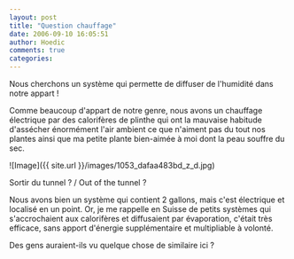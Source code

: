 ```yaml
---
layout: post
title: "Question chauffage"
date: 2006-09-10 16:05:51
author: Hoedic
comments: true
categories: 
---
```



Nous cherchons un système qui permette de diffuser de l'humidité dans notre appart !

Comme beaucoup d'appart de notre genre, nous avons un chauffage électrique par des calorifères de plinthe qui ont la mauvaise habitude d'assécher énormément l'air ambient ce que n'aiment pas du tout nos plantes ainsi que ma petite plante bien-aimée à moi dont la peau souffre du sec.


![Image]({{ site.url }}/images/1053_dafaa483bd_z_d.jpg)
<div class="photoattrib">Sortir du tunnel ? / Out of the tunnel ?</div>



Nous avons bien un système qui contient 2 gallons, mais c'est électrique et localisé en un point. Or, je me rappelle en Suisse de petits systèmes qui s'accrochaient aux calorifères et diffusaient par évaporation, c'était très efficace, sans apport d'énergie supplémentaire et multipliable à volonté. 

Des gens auraient-ils vu quelque chose de similaire ici ?